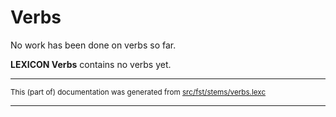 # Verbs
No work has been done on verbs so far.

**LEXICON Verbs** contains no verbs yet.

* * *

<small>This (part of) documentation was generated from [src/fst/stems/verbs.lexc](https://github.com/giellalt/lang-rmf/blob/main/src/fst/stems/verbs.lexc)</small>

---

